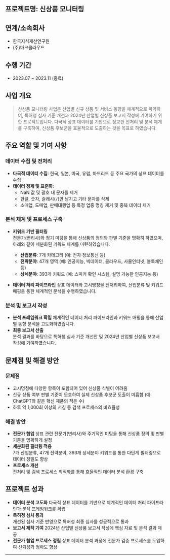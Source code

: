 ## 프로젝트명: 신상품 모니터링

## 연계/소속회사
- 한국지식재산연구원
- (주)마크클라우드

## 수행 기간
- 2023.07 ~ 2023.11 (종료)

## 사업 개요

> 신상품 모니터링 사업은 산업별 신규 상품 및 서비스 동향을 체계적으로 파악하여, 특허청 심사 기준 개선과 2024년 산업별 신상품 보고서 작성에 기여하기 위한 프로젝트입니다. 다국적 상표 데이터를 기반으로 정교한 전처리 및 분석 체계를 구축하여, 신상품 후보군을 효율적으로 도출하는 것을 목표로 하였습니다.

## 주요 역할 및 기여 사항

### 데이터 수집 및 전처리

- **다국적 데이터 수집**: 한국, 일본, 미국, 유럽, 마드리드 등 주요 국가의 상표 데이터를 수집
- **데이터 정제 및 표준화**:
  - NaN 값 및 괄호 내 문자를 제거
  - 한글, 숫자, 슬래시(`/`)만 남기고 기타 문자를 삭제
  - 소매업, 도매업, 판매대행업 등 특정 업종 명칭 제거 및 중복 데이터 제거

### 분석 체계 및 프로세스 구축

- **키워드 기반 필터링**  
  전문가(변리사)와 정기 미팅을 통해 신상품의 정의와 판별 기준을 명확히 하였으며, 아래와 같이 세분화된 키워드 체계를 마련하였습니다.
  - **산업분류**: 7개 카테고리 (예: 전자·정보통신 등)
  - **전략분야**: 47개 영역 (예: 인공지능, 빅데이터, 클라우드, 사물인터넷, 블록체인 등)
  - **상세분야**: 393개 키워드 (예: 스피커 확인 시스템, 설명 가능한 인공지능 등)

- **데이터 처리 파이프라인**
  상표 데이터와 고시명칭을 전처리하여, 산업분류 및 키워드 매핑을 통한 체계적인 분석을 수행하였습니다.

### 분석 및 보고서 작성

- **분석 프레임워크 확립**
  체계적인 데이터 처리 파이프라인과 키워드 매핑을 통해 산업별 동향 분석을 고도화하였습니다.
- **최종 보고서 산출**  
  분석 결과를 바탕으로 특허청 심사 기준 개선안 및 2024년 산업별 신상품 보고서 작성에 기여하였습니다.

## 문제점 및 해결 방안

### 문제점
- 고시명칭에 다양한 항목이 포함되어 있어 신상품 식별이 어려움
- 신규 상품 여부 판별 기준이 모호하여 실제 신상품 후보군 도출이 미흡함 (예: ChatGPT와 같은 혁신 제품의 적은 수)
- 하루 약 1,000회 이상의 서칭 등 검색 프로세스의 비효율성

### 해결 방안

- **전문가 협업**
  상표 관련 전문가(변리사)와 주기적인 미팅을 통해 신상품 정의 및 판별 기준을 명확하게 설정
- **세분화된 필터링 적용**  
  7개 산업분류, 47개 전략분야, 393개 상세분야 키워드를 통한 다단계 필터링으로 데이터 정밀도 향상
- **프로세스 개선**  
  전처리 및 검색 프로세스 최적화를 통해 효율적인 데이터 분석 환경 구축

## 프로젝트 성과
- **데이터 분석 고도화**
  다국적 상표 데이터를 기반으로 체계적인 데이터 처리 파이프라인과 분석 프레임워크를 확립
- **특허청 심사 통과**  
  개선된 심사 기준 반영으로 특허청 최종 심사를 성공적으로 통과
- **보고서 제작 기여**
  2024년 산업별 신상품 보고서 작성에 핵심 자료 및 분석 결과 제공
- **전문가 협업 프로세스 정립**
  상표 데이터 분석 과정에 전문가 검증 프로세스를 도입하여 신뢰성과 정확도 향상

---